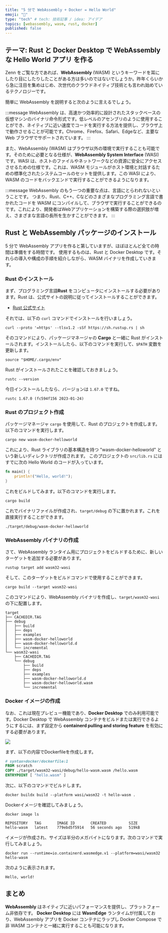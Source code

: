 ```yaml
---
title: "5 分で WebAssembly + Docker = Hello World"
emoji: "🦀"
type: "tech" # tech: 技術記事 / idea: アイデア
topics: [webassembly, wasm, rust, docker]
published: false
---
```

## テーマ: Rust と Docker Desktop で WebAssembly な Hello World アプリ を作る

Zenn をご覧な方であれば、**WebAssembly** (WASM)  というキーワードを耳にしたり目にしたりしたことがある方は多いのではないでしょうか。昨年くらいから急に注目を集めはじめ、次世代のクラウドネイティブ技術とも言われ始めているテクノロジーです。

簡単に WebAssembly を説明すると次のように言えるでしょう。

:::message
WebAssembly は、高速かつ効率的に設計されたスタックベースの仮想マシンのバイナリ命令形式です。低レベルのアセンブリのように使用することができ、ネイティブに近い速度でコードを実行する方法を提供し、ブラウザ上で動作させることが可能です。Chrome、Firefox、Safari、Edgeなど、主要な Web ブラウザでサポートされています。
:::

また、WebAssembly (WASM) はブラウザ以外の環境で実行することも可能です。そのために必要となる仕様が、**WebAssembly System Interface** (WASI) です。WASI は、ホストのファイルやネットワークなどの資源に安全にアクセスさせるための仕様です。これは、WASM モジュールがホスト環境と対話するための標準化されたシステムコールのセットを提供します。この WASI により、WASM のコードをバックエンドで実行することができるようになります。

:::message
WebAssembly のもう一つの重要な点は、言語にとらわれないということです。
つまり、Rust、C++、Cなどのさまざまなプログラミング言語で書かれたコードを WASM にコンパイルして、ブラウザで実行することができるのです。これにより、開発者はWebアプリケーションを構築する際の選択肢が増え、さまざまな言語の長所を生かすことができます。
:::

## Rust と WebAssembly パッケージのインストール

5 分で WebAssembly アプリを作ると第していますが、ほぼほとんど全ての時間は準備をする時間です。
使用するものは、Rust と Docker Desktop です。それらの導入や構成の手順を紹介しながら、WASM バイナリを作成していきます。

### Rust のインストール

まず、プログラミング言語**Rust** をコンピュータにインストールする必要があります。Rust は、公式サイトの説明に従ってインストールすることができます。

- [Rust 公式サイト](https://www.rust-lang.org/tools/install)

それでは、以下の `curl` コマンドでインストールを行いましょう。

```shell
curl --proto '=https' --tlsv1.2 -sSf https://sh.rustup.rs | sh
```

そのコマンドにより、パッケージマネージャの **Cargo** と一緒に Rust がインストールされます。インストールしたら、以下のコマンドを実行して、`$PATH` 変数を更新します。

```shell
source "$HOME/.cargo/env"
```

Rust がインストールされたことを確認しておきましょう。

```shell
rustc --version
```

今日インストールしたなら、バージョンは `1.67.0` ですね。

```shell
rustc 1.67.0 (fc594f156 2023-01-24)
```

### Rust のプロジェクト作成

パッケージマネージャ `cargo` を使用して、Rust のプロジェクトを作成します。以下のコマンドを実行します。

```shell
cargo new wasm-docker-helloworld
```

これにより、Rust ライブラリの基本構造を持つ "wasm-docker-helloworld" という新しいディレクトリが作成されます。
このプロジェクトの `src/lib.rs` にはすでに次の Hello World のコードが入っています。

```rust
fn main() {
    println!("Hello, world!");
}
```

これをビルドしてみます。以下のコマンドを実行します。

```shell
cargo build
```

これでバイナリファイルが作成され、`target/debug` の下に置かれます。これを直接実行することができます。

```shell
./target/debug/wasm-docker-helloworld
```

### WebAssembly バイナリの作成

さて、WebAssembly ランタイム用にプロジェクトをビルドするために、新しいターゲットを追加する必要があります。

```shell
rustup target add wasm32-wasi
```

そして、このターゲットをビルドコマンドで使用することができます。

```shell
cargo build --target wasm32-wasi
```

このコマンドにより、WebAssembly バイナリを作成し、`target/wasm32-wasi` の下に配置します。

```shell
target
├── CACHEDIR.TAG
├── debug
│   ├── build
│   ├── deps
│   ├── examples
│   ├── wasm-docker-helloworld
│   ├── wasm-docker-helloworld.d
│   └── incremental
└── wasm32-wasi
    ├── CACHEDIR.TAG
    └── debug
        ├── build
        ├── deps
        ├── examples
        ├── wasm-docker-helloworld.d
        ├── wasm-docker-helloworld.wasm
        └── incremental
```

### Docker イメージの作成

なお、これは現在プレビュー機能であり、**Docker Desktop** でのみ利用可能です。Docker Desktop で WebAssembly コンテナをビルドまたは実行できるようにするには、まず設定から **containerd pulling and storing feature** を有効にする必要があります。

![](https://storage.googleapis.com/zenn-user-upload/89c63ddbc914-20230206.png)

まず、以下の内容でDockerfileを作成します。

```dockerfile
# syntax=docker/dockerfile:1
FROM scratch
COPY ./target/wasm32-wasi/debug/hello-wasm.wasm /hello.wasm
ENTRYPOINT [ "hello.wasm" ]
```

次に、以下のコマンドでビルドします。

```shell
docker buildx build --platform wasi/wasm32 -t hello-wasm .
```

Dockerイメージを確認してみましょう。

```shell
docker image ls
```

```shell
REPOSITORY   TAG       IMAGE ID       CREATED          SIZE
hello-wasm   latest    779ebd5f5914   56 seconds ago   519kB
```

イメージが作成され、サイズは半分のメガバイトになります。次のコマンドで実行してみましょう。

```shell
docker run --runtime=io.containerd.wasmedge.v1 --platform=wasi/wasm32 hello-wasm
```

次のように表示されます。

```shell
Hello, world!
```

## まとめ

**WebAssembly** はネイティブに近いパフォーマンスを提供し、プラットフォーム非依存です。
**Docker Desktop** には **WasmEdge** ランタイムが付属しており、WebAssembly アプリを Docker コンテナにラップし Docker Compose で非 WASM コンテナと一緒に実行することも可能になります。

